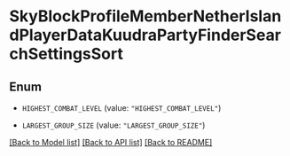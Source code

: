 # SkyBlockProfileMemberNetherIslandPlayerDataKuudraPartyFinderSearchSettingsSort

## Enum


* `HIGHEST_COMBAT_LEVEL` (value: `"HIGHEST_COMBAT_LEVEL"`)

* `LARGEST_GROUP_SIZE` (value: `"LARGEST_GROUP_SIZE"`)


[[Back to Model list]](../README.md#documentation-for-models) [[Back to API list]](../README.md#documentation-for-api-endpoints) [[Back to README]](../README.md)



